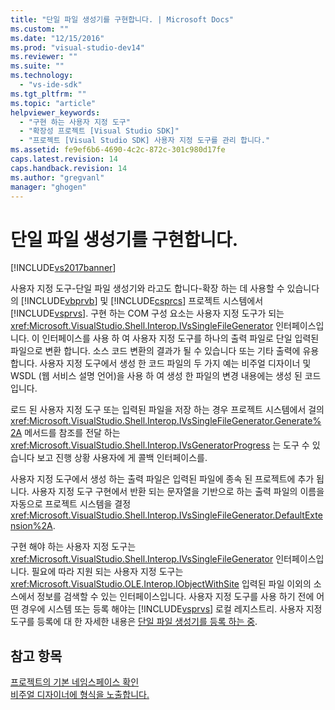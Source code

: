 ```yaml
---
title: "단일 파일 생성기를 구현합니다. | Microsoft Docs"
ms.custom: ""
ms.date: "12/15/2016"
ms.prod: "visual-studio-dev14"
ms.reviewer: ""
ms.suite: ""
ms.technology: 
  - "vs-ide-sdk"
ms.tgt_pltfrm: ""
ms.topic: "article"
helpviewer_keywords: 
  - "구현 하는 사용자 지정 도구"
  - "확장성 프로젝트 [Visual Studio SDK]"
  - "프로젝트 [Visual Studio SDK] 사용자 지정 도구를 관리 합니다."
ms.assetid: fe9ef6b6-4690-4c2c-872c-301c980d17fe
caps.latest.revision: 14
caps.handback.revision: 14
ms.author: "gregvanl"
manager: "ghogen"
---
```

# 단일 파일 생성기를 구현합니다.
[!INCLUDE[vs2017banner](../../code-quality/includes/vs2017banner.md)]

사용자 지정 도구\-단일 파일 생성기와 라고도 합니다\-확장 하는 데 사용할 수 있습니다의 [!INCLUDE[vbprvb](../../code-quality/includes/vbprvb_md.md)] 및 [!INCLUDE[csprcs](../../data-tools/includes/csprcs_md.md)] 프로젝트 시스템에서 [!INCLUDE[vsprvs](../../code-quality/includes/vsprvs_md.md)].  구현 하는 COM 구성 요소는 사용자 지정 도구가 되는 <xref:Microsoft.VisualStudio.Shell.Interop.IVsSingleFileGenerator> 인터페이스입니다.  이 인터페이스를 사용 하 여 사용자 지정 도구를 하나의 출력 파일로 단일 입력된 파일으로 변환 합니다.  소스 코드 변환의 결과가 될 수 있습니다 또는 기타 출력에 유용 합니다.  사용자 지정 도구에서 생성 한 코드 파일의 두 가지 예는 비주얼 디자이너 및 WSDL \(웹 서비스 설명 언어\)을 사용 하 여 생성 한 파일의 변경 내용에는 생성 된 코드입니다.  
  
 로드 된 사용자 지정 도구 또는 입력된 파일을 저장 하는 경우 프로젝트 시스템에서 걸의 <xref:Microsoft.VisualStudio.Shell.Interop.IVsSingleFileGenerator.Generate%2A> 메서드를 참조를 전달 하는 <xref:Microsoft.VisualStudio.Shell.Interop.IVsGeneratorProgress> 는 도구 수 있습니다 보고 진행 상황 사용자에 게 콜백 인터페이스를.  
  
 사용자 지정 도구에서 생성 하는 출력 파일은 입력된 파일에 종속 된 프로젝트에 추가 됩니다.  사용자 지정 도구 구현에서 반환 되는 문자열을 기반으로 하는 출력 파일의 이름을 자동으로 프로젝트 시스템을 결정 <xref:Microsoft.VisualStudio.Shell.Interop.IVsSingleFileGenerator.DefaultExtension%2A>.  
  
 구현 해야 하는 사용자 지정 도구는 <xref:Microsoft.VisualStudio.Shell.Interop.IVsSingleFileGenerator> 인터페이스입니다.  필요에 따라 지원 되는 사용자 지정 도구는 <xref:Microsoft.VisualStudio.OLE.Interop.IObjectWithSite> 입력된 파일 이외의 소스에서 정보를 검색할 수 있는 인터페이스입니다.  사용자 지정 도구를 사용 하기 전에 어떤 경우에 시스템 또는 등록 해야는 [!INCLUDE[vsprvs](../../code-quality/includes/vsprvs_md.md)] 로컬 레지스트리.  사용자 지정 도구를 등록에 대 한 자세한 내용은 [단일 파일 생성기를 등록 하는 중](../../extensibility/internals/registering-single-file-generators.md).  
  
## 참고 항목  
 [프로젝트의 기본 네임스페이스 확인](../../misc/determining-the-default-namespace-of-a-project.md)   
 [비주얼 디자이너에 형식을 노출합니다.](../../extensibility/internals/exposing-types-to-visual-designers.md)